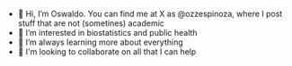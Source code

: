 - 👋 Hi, I’m Oswaldo. You can find me at X as @ozzespinoza, where I post stuff that are not (sometines) academic
- 👀 I’m interested in biostatistics and public health
- 🌱 I’m always learning more about everything
- 💞️ I'm looking to collaborate on all that I can help

<!---
- 📫 How to reach me ...
oespinozah/oespinozah is a ✨ special ✨ repository because its `README.md` (this file) appears on your GitHub profile.
You can click the Preview link to take a look at your changes.
--->
